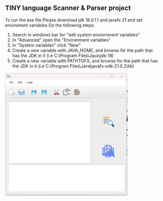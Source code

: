 ## TINY language Scanner & Parser project

To run the exe file
Please download jdk 18.0.1.1 and javafx 21 and set enviroment variables
Do the following steps:
<ol>
      <li>Search in windows bar for "edit system enviornment variables"</li>
      <li>In "Advanced" open the "Environment variables"</li>
      <li>In "System variables" click "New"</li>
      <li>Create a new variable with JAVA_HOME, and browse for the path that has the JDK in it (i.e C:\Program Files\Java\jdk-18)</li>
      <li>Create a new variable with PATHTOFX, and browse for the path that has the JDK in it (i.e C:\Program Files\Java\javafx-sdk-21.0.2\lib)</li>
</ol>



<img src="semicompiler.png" width=400 height=400/>

